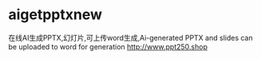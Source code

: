 # aigetpptxnew
 在线AI生成PPTX,幻灯片,可上传word生成,Ai-generated PPTX and slides can be uploaded to word for generation  http://www.ppt250.shop
